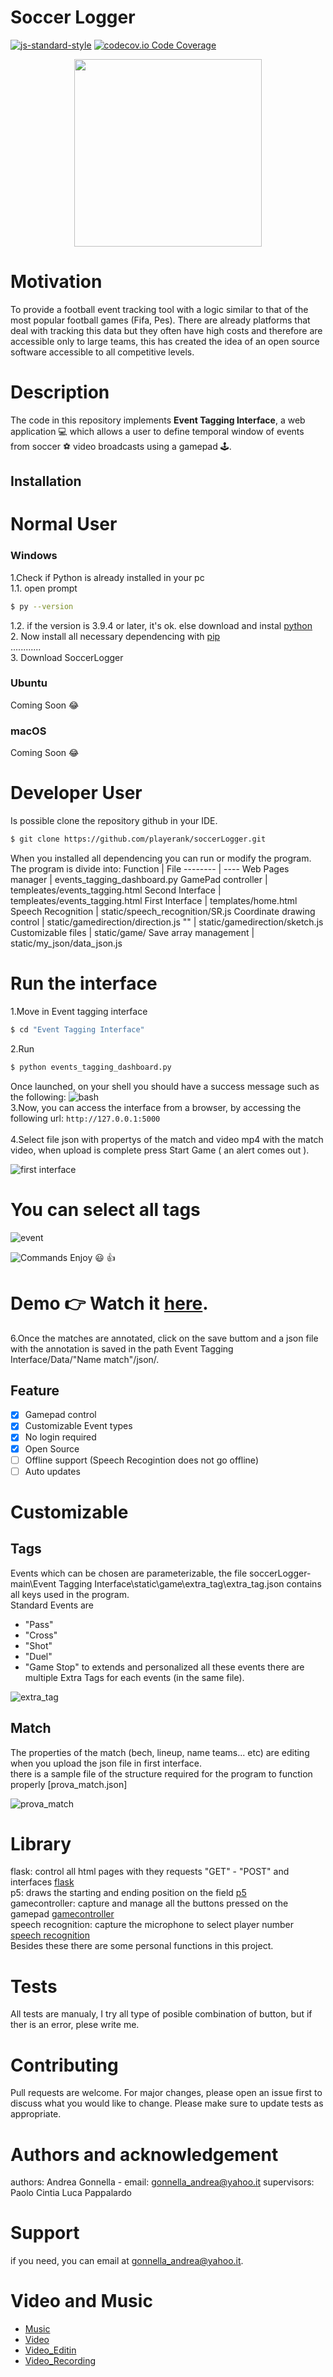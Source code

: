 # Soccer Logger
[![js-standard-style](https://img.shields.io/badge/code%20style-standard-brightgreen.svg?style=flat)](https://github.com/feross/standard)
[![codecov.io Code Coverage](https://img.shields.io/codecov/c/github/dwyl/hapi-auth-jwt2.svg?maxAge=2592000)](https://codecov.io/github/dwyl/hapi-auth-jwt2?branch=master)

<p align="center">
    <img src="/Scheme/Logo1.png" width="300" height="300">
</p>


# Motivation

To provide a football event tracking tool with a logic similar to that of the most popular football games (Fifa, Pes). 
There are already platforms that deal with tracking this data but they often have high costs and therefore are accessible only to large teams, this has created the idea of ​​an open source software accessible to all competitive levels.

# Description

The code in this repository implements **Event Tagging Interface**, a web application :computer: which allows a user to define temporal window of events from soccer :soccer: video broadcasts using a gamepad :joystick:. 


## Installation

# Normal User

### Windows
1.Check if Python is already installed in your pc<br>
1.1. open prompt 
```sh
$ py --version
```
1.2. if the version is 3.9.4 or later, it's ok.
  else download and instal [python](https://www.python.org/downloads/) <br/>
2. Now install all necessary dependencing with [pip](https://pypi.org/project/pip/)<br/>
............<br/>
3. Download SoccerLogger<br/>

### Ubuntu<br/>
Coming Soon
:joy:

### macOS<br/>
Coming Soon
:joy:


# Developer User
Is possible clone the repository github in your IDE. 
```sh
$ git clone https://github.com/playerank/soccerLogger.git
```
When you installed all dependencing you can run or modify the program. <br/>
The program is divide into:
Function | File
-------- | ----
Web Pages manager | events_tagging_dashboard.py
GamePad controller | templeates/events_tagging.html
Second Interface | templeates/events_tagging.html
First Interface | templates/home.html
Speech Recognition | static/speech_recognition/SR.js
Coordinate drawing control | static/gamedirection/direction.js
"" | static/gamedirection/sketch.js
Customizable files | static/game/
Save array management | static/my_json/data_json.js

# Run the interface

1.Move in Event tagging interface<br/>
```sh
$ cd "Event Tagging Interface"
```
2.Run<br/>
```sh
$ python events_tagging_dashboard.py
```
Once launched, on your shell you should have a success message such as the following:
![bash](/Scheme/bash.png)  
3.Now, you can access the interface from a browser, by accessing the following url: ```http://127.0.0.1:5000```<br/>                                                                   
4.Select file json with propertys of the match and video mp4 with the match video, when upload is complete press Start Game ( an alert comes out ).

![first interface](/Scheme/upload_files.png)

# You can select all tags

![event](/Scheme/envet_interface.png)

![Commands](/Scheme/controller.jpg)
Enjoy :smiley: :thumbsup:<br/>


# Demo :point_right: Watch it <a href="https://www.youtube.com/watch?v=6SG2Mjpv8YE">here</a>.


6.Once the matches are annotated, click on the save buttom and a json file with the annotation is saved in the path Event Tagging Interface/Data/"Name match"/json/.

## Feature

- [x] Gamepad control
- [x] Customizable Event types
- [x] No login required
- [x] Open Source
- [ ] Offline support (Speech Recogintion does not go offline)
- [ ] Auto updates

# Customizable

## Tags

Events which can be chosen are parameterizable, the file soccerLogger-main\Event Tagging Interface\static\game\extra_tag\extra_tag.json contains all keys used in the program. <br/>
Standard Events are 
- "Pass"
- "Cross"
- "Shot"
- "Duel"
- "Game Stop"
to extends and personalized all these events there are multiple Extra Tags for each events (in the same file).

![extra_tag](/Scheme/extra_tag.png)

## Match

The properties of the match (bech, lineup, name teams... etc) are editing when you upload the json file in first interface.<br/>
there is a sample file of the structure required for the program to function properly [prova_match.json]

![prova_match](/Scheme/prova_match.png)

# Library
flask: control all html pages with they requests "GET" - "POST" and interfaces [flask](https://flask.palletsprojects.com/en/1.1.x/)<br/>
p5: draws the starting and ending position on the field [p5](https://p5js.org/)<br/>
gamecontroller: capture and manage all the buttons pressed on the gamepad [gamecontroller](https://github.com/alvaromontoro/gamecontroller.js)<br/>
speech recognition: capture the microphone to select player number [speech recognition](https://developer.mozilla.org/en-US/docs/Web/API/SpeechRecognition)<br/>
Besides these there are some personal functions in this project.

# Tests
All tests are manualy, I try all type of posible combination of button, but if ther is an error, plese write me.

# Contributing
Pull requests are welcome. For major changes, please open an issue first to discuss what you would like to change.
Please make sure to update tests as appropriate.

# Authors and acknowledgement
authors: Andrea Gonnella - email: gonnella_andrea@yahoo.it
supervisors:	Paolo Cintia
		Luca Pappalardo 

# Support
if you need, you can email at gonnella_andrea@yahoo.it.

# Video and Music
- [Music](https://www.free-stock-music.com/)
- [Video](https://www.videvo.net/stock-video-footage/football/)
- [Video_Editin](https://www.adobe.com/it/products/premiere.html)
- [Video_Recording](https://obsproject.com/)

